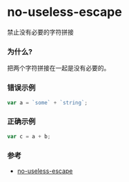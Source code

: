 # no-useless-escape

禁止没有必要的字符拼接

### 为什么?

把两个字符拼接在一起是没有必要的。

### 错误示例

```js
var a = `some` + `string`;
```

### 正确示例

```js
var c = a + b;
```

### 参考

- [no-useless-escape](https://eslint.org/docs/rules/no-useless-escape)
